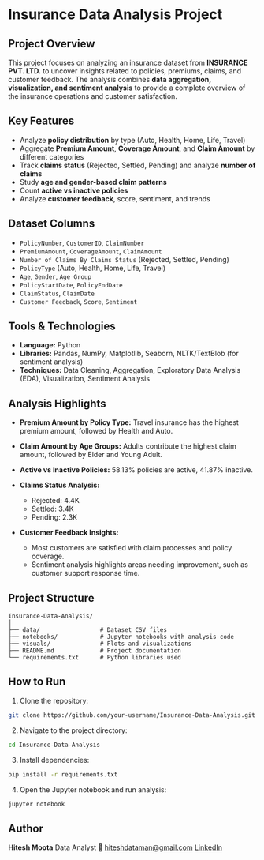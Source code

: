 # Insurance Data Analysis Project

## Project Overview

This project focuses on analyzing an insurance dataset from **INSURANCE PVT. LTD.** to uncover insights related to policies, premiums, claims, and customer feedback. The analysis combines **data aggregation, visualization, and sentiment analysis** to provide a complete overview of the insurance operations and customer satisfaction.

## Key Features

* Analyze **policy distribution** by type (Auto, Health, Home, Life, Travel)
* Aggregate **Premium Amount**, **Coverage Amount**, and **Claim Amount** by different categories
* Track **claims status** (Rejected, Settled, Pending) and analyze **number of claims**
* Study **age and gender-based claim patterns**
* Count **active vs inactive policies**
* Analyze **customer feedback**, score, sentiment, and trends

## Dataset Columns

* `PolicyNumber`, `CustomerID`, `ClaimNumber`
* `PremiumAmount`, `CoverageAmount`, `ClaimAmount`
* `Number of Claims By Claims Status` (Rejected, Settled, Pending)
* `PolicyType` (Auto, Health, Home, Life, Travel)
* `Age`, `Gender`, `Age Group`
* `PolicyStartDate`, `PolicyEndDate`
* `ClaimStatus`, `ClaimDate`
* `Customer Feedback`, `Score`, `Sentiment`

## Tools & Technologies

* **Language:** Python
* **Libraries:** Pandas, NumPy, Matplotlib, Seaborn, NLTK/TextBlob (for sentiment analysis)
* **Techniques:** Data Cleaning, Aggregation, Exploratory Data Analysis (EDA), Visualization, Sentiment Analysis

## Analysis Highlights

* **Premium Amount by Policy Type:** Travel insurance has the highest premium amount, followed by Health and Auto.
* **Claim Amount by Age Groups:** Adults contribute the highest claim amount, followed by Elder and Young Adult.
* **Active vs Inactive Policies:** 58.13% policies are active, 41.87% inactive.
* **Claims Status Analysis:**

  * Rejected: 4.4K
  * Settled: 3.4K
  * Pending: 2.3K
* **Customer Feedback Insights:**

  * Most customers are satisfied with claim processes and policy coverage.
  * Sentiment analysis highlights areas needing improvement, such as customer support response time.

## Project Structure

```
Insurance-Data-Analysis/
│
├── data/                 # Dataset CSV files
├── notebooks/            # Jupyter notebooks with analysis code
├── visuals/              # Plots and visualizations
├── README.md             # Project documentation
└── requirements.txt      # Python libraries used
```

## How to Run

1. Clone the repository:

```bash
git clone https://github.com/your-username/Insurance-Data-Analysis.git
```

2. Navigate to the project directory:

```bash
cd Insurance-Data-Analysis
```

3. Install dependencies:

```bash
pip install -r requirements.txt
```

4. Open the Jupyter notebook and run analysis:

```bash
jupyter notebook
```

## Author

**Hitesh Moota**
Data Analyst
📧 [hiteshdataman@gmail.com](mailto:hiteshdataman@gmail.com)
[LinkedIn](https://www.linkedin.com/in/hitesh-moota)
